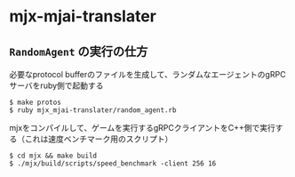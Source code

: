 # mjx-mjai-translater

## `RandomAgent` の実行の仕方

必要なprotocol bufferのファイルを生成して、ランダムなエージェントのgRPCサーバをruby側で起動する

```
$ make protos
$ ruby mjx_mjai-translater/random_agent.rb
```

mjxをコンパイルして、ゲームを実行するgRPCクライアントをC++側で実行する（これは速度ベンチマーク用のスクリプト）

```
$ cd mjx && make build
$ ./mjx/build/scripts/speed_benchmark -client 256 16
```
